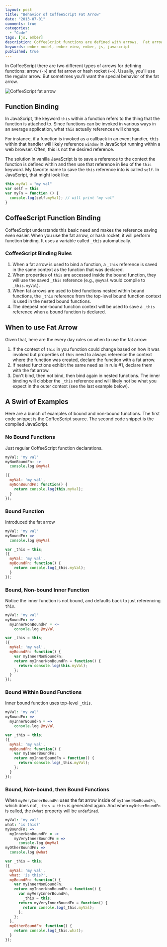 ```yaml
---
layout: post
title: "Behavior of CoffeeScript Fat Arrow"
date: "2013-07-01"
comments: true
categories:
  - "Code"
tags: [js, ember]
description: CoffeeScript functions are defined with arrows.  Fat arrow provides special function binding.
keywords: ember model, ember view, ember, js, javascript
published: true
---
```


In CoffeeScript there are two different types of arrows for defining functions:  arrow (`->`) and fat arrow or hash rocket (`=>`).  Usually, you'll use the regular arrow.  But sometimes you'll want the special behavior of the fat arrow.

![CoffeeScript fat arrow](http://i.imgur.com/nGd04zX.jpg)

<!--more-->

## Function Binding

In JavaScript, the keyword `this` within a function refers to the thing that the function is attached to.  Since functions can be invoked in various ways in an average application, what `this` actually references will change.

For instance, if a function is invoked as a callback in an event handler, `this` within that handler will likely reference `window` in JavaScript running within a web browser.  Often, this is not the desired reference.

The solution in vanilla JavaScript is to save a reference to the context the function is defined within and then use that reference in lieu of the `this` keyword.  My favorite name to save the `this` reference into is called `self`.  In JavaScript, that might look like:

```javascript manual-reference.js
this.myVal = "my val"
var self = this
var myFn = function () {
  console.log(self.myVal); // will print "my val"
}
```

## CoffeeScript Function Binding

CoffeeScript understands this basic need and makes the reference saving even easier.  When you use the fat arrow, or hash rocket, it will perform function binding.  It uses a variable called `_this` automatically.

### CoffeeScript Binding Rules

1. When a fat arrow is used to bind a function, a `_this` reference is saved in the same context as the function that was declared.
2. When properties of `this` are accessed inside the bound function, they will use the saved `_this` reference (e.g., `@myVal` would compile to `_this.myVal`).
3. When fat arrows are used to bind functions nested within bound functions, the `_this` reference from the top-level bound function context is used in the nested bound functions.
4. The deepest non-bound function context will be used to save a `_this` reference when a bound function is declared.

## When to use Fat Arrow

Given that, here are the every day rules on when to use the fat arrow:

1. If the context of `this` in you function could change based on how it was invoked but properties of `this` need to always reference the context where the function was created, declare the function with a fat arrow.
2. If nested functions exhibit the same need as in rule #1, declare them with the fat arrow.
3. Don't bind, then not bind, then bind again in nested functions.  The inner binding will clobber the `_this` reference and will likely not be what you expect in the outer context (see the last example below).

## A Swirl of Examples

Here are a bunch of examples of bound and non-bound functions.  The first code snippet is the CoffeeScript source.  The second code snippet is the compiled JavaScript.

### No Bound Functions

Just regular CoffeeScript function declarations.

```coffeescript non-bound.coffee
myVal: 'my val'
myNonBoundFn: ->
  console.log @myVal
```

```javascript non-bound.js
({
  myVal: 'my val',
  myNonBoundFn: function() {
    return console.log(this.myVal);
  }
});
```

### Bound Function

Introduced the fat arrow

```coffeescript bound.coffee
myVal: 'my val'
myBoundFn: =>
  console.log @myVal
```

```javascript bound.js
var _this = this;
({
  myVal: 'my val',
  myBoundFn: function() {
    return console.log(_this.myVal);
  }
});
```

### Bound, Non-bound Inner Function

Notice the inner function is not bound, and defaults back to just referencing `this`.

```coffeescript non-bound-inner.coffee
myVal: 'my val'
myBoundFn: =>
  myInnerNonBoundFn = ->
    console.log @myVal
```

```javascript non-bound-inner.js
var _this = this;
({
  myVal: 'my val',
  myBoundFn: function() {
    var myInnerNonBoundFn;
    return myInnerNonBoundFn = function() {
      return console.log(this.myVal);
    };
  }
});
```

### Bound Within Bound Functions

Inner bound function uses top-level `_this`.

```coffeescript bound-in-bound.coffee
myVal: 'my val'
myBoundFn: =>
  myInnerBoundFn = =>
    console.log @myVal
```

```javascript bound-in-bound.js
var _this = this;
({
  myVal: 'my val',
  myBoundFn: function() {
    var myInnerBoundFn;
    return myInnerBoundFn = function() {
      return console.log(_this.myVal);
    };
  }
});
```

### Bound, Non-bound, then Bound Functions

When `myVeryInnerBoundFn` uses the fat arrow inside of `myInnerNonBoundFn`, which does not, `_this = this` is generated again.  And when `myOtherBoundFn` is called, the `@what` property will be `undefined`.

```coffeescript clobber-this.coffee
myVal: 'my val'
what: 'is this?'
myBoundFn: =>
  myInnerNonBoundFn = ->
    myVeryInnerBoundFn = =>
      console.log @myVal
myOtherBoundFn: =>
  console.log @what
```

```javascript clobber-this.js
var _this = this;
({
  myVal: 'my val',
  what: 'is this?',
  myBoundFn: function() {
    var myInnerNonBoundFn;
    return myInnerNonBoundFn = function() {
      var myVeryInnerBoundFn,
        _this = this;
      return myVeryInnerBoundFn = function() {
        return console.log(_this.myVal);
      };
    };
  },
  myOtherBoundFn: function() {
    return console.log(_this.what);
  }
});
```

